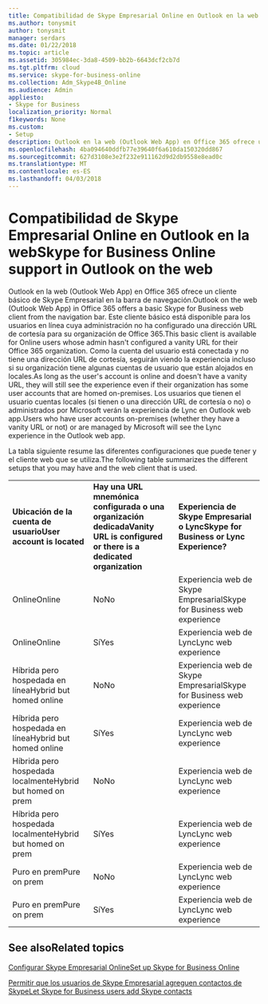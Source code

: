 ```yaml
---
title: Compatibilidad de Skype Empresarial Online en Outlook en la web
ms.author: tonysmit
author: tonysmit
manager: serdars
ms.date: 01/22/2018
ms.topic: article
ms.assetid: 305984ec-3da8-4509-bb2b-6643dcf2cb7d
ms.tgt.pltfrm: cloud
ms.service: skype-for-business-online
ms.collection: Adm_Skype4B_Online
ms.audience: Admin
appliesto:
- Skype for Business
localization_priority: Normal
f1keywords: None
ms.custom:
- Setup
description: Outlook en la web (Outlook Web App) en Office 365 ofrece un cliente básico de Skype Empresarial en la barra de navegación. Este cliente básico está disponible para los usuarios en línea cuya administración no ha configurado una dirección URL de cortesía para su organización de Office 365. Como la cuenta del usuario está conectada y no tiene una dirección URL de cortesía, seguirán viendo la experiencia incluso si su organización tiene algunas cuentas de usuario que están alojados en locales. Los usuarios que tienen el usuario cuentas locales (si tienen o una dirección URL de cortesía o no) o administrados por Microsoft verán la experiencia de Lync en Outlook web app.
ms.openlocfilehash: 4ba094640ddfb77e39640f6a610da150320dd867
ms.sourcegitcommit: 627d3108e3e2f232e911162d9d2db9558e8ead0c
ms.translationtype: MT
ms.contentlocale: es-ES
ms.lasthandoff: 04/03/2018
---
```

# <a name="skype-for-business-online-support-in-outlook-on-the-web"></a><span data-ttu-id="f9cec-106">Compatibilidad de Skype Empresarial Online en Outlook en la web</span><span class="sxs-lookup"><span data-stu-id="f9cec-106">Skype for Business Online support in Outlook on the web</span></span>

<span data-ttu-id="f9cec-107">Outlook en la web (Outlook Web App) en Office 365 ofrece un cliente básico de Skype Empresarial en la barra de navegación.</span><span class="sxs-lookup"><span data-stu-id="f9cec-107">Outlook on the web (Outlook Web App) in Office 365 offers a basic Skype for Business web client from the navigation bar.</span></span> <span data-ttu-id="f9cec-108">Este cliente básico está disponible para los usuarios en línea cuya administración no ha configurado una dirección URL de cortesía para su organización de Office 365.</span><span class="sxs-lookup"><span data-stu-id="f9cec-108">This basic client is available for Online users whose admin hasn't configured a vanity URL for their Office 365 organization.</span></span> <span data-ttu-id="f9cec-109">Como la cuenta del usuario está conectada y no tiene una dirección URL de cortesía, seguirán viendo la experiencia incluso si su organización tiene algunas cuentas de usuario que están alojados en locales.</span><span class="sxs-lookup"><span data-stu-id="f9cec-109">As long as the user's account is online and doesn't have a vanity URL, they will still see the experience even if their organization has some user accounts that are homed on-premises.</span></span> <span data-ttu-id="f9cec-110">Los usuarios que tienen el usuario cuentas locales (si tienen o una dirección URL de cortesía o no) o administrados por Microsoft verán la experiencia de Lync en Outlook web app.</span><span class="sxs-lookup"><span data-stu-id="f9cec-110">Users who have user accounts on-premises (whether they have a vanity URL or not) or are managed by Microsoft will see the Lync experience in the Outlook web app.</span></span>
  
<span data-ttu-id="f9cec-111">La tabla siguiente resume las diferentes configuraciones que puede tener y el cliente web que se utiliza.</span><span class="sxs-lookup"><span data-stu-id="f9cec-111">The following table summarizes the different setups that you may have and the web client that is used.</span></span>
  
||||
|:-----|:-----|:-----|
|<span data-ttu-id="f9cec-112">**Ubicación de la cuenta de usuario**</span><span class="sxs-lookup"><span data-stu-id="f9cec-112">**User account is located**</span></span> <br/> |<span data-ttu-id="f9cec-113">**Hay una URL mnemónica configurada o una organización dedicada**</span><span class="sxs-lookup"><span data-stu-id="f9cec-113">**Vanity URL is configured or there is a dedicated organization**</span></span> <br/> |<span data-ttu-id="f9cec-114">**Experiencia de Skype Empresarial o Lync**</span><span class="sxs-lookup"><span data-stu-id="f9cec-114">**Skype for Business or Lync Experience?**</span></span> <br/> |
|<span data-ttu-id="f9cec-115">Online</span><span class="sxs-lookup"><span data-stu-id="f9cec-115">Online</span></span>  <br/> |<span data-ttu-id="f9cec-116">No</span><span class="sxs-lookup"><span data-stu-id="f9cec-116">No</span></span>  <br/> |<span data-ttu-id="f9cec-117">Experiencia web de Skype Empresarial</span><span class="sxs-lookup"><span data-stu-id="f9cec-117">Skype for Business web experience</span></span>  <br/> |
|<span data-ttu-id="f9cec-118">Online</span><span class="sxs-lookup"><span data-stu-id="f9cec-118">Online</span></span>  <br/> |<span data-ttu-id="f9cec-119">Sí</span><span class="sxs-lookup"><span data-stu-id="f9cec-119">Yes</span></span>  <br/> |<span data-ttu-id="f9cec-120">Experiencia web de Lync</span><span class="sxs-lookup"><span data-stu-id="f9cec-120">Lync web experience</span></span>  <br/> |
|<span data-ttu-id="f9cec-121">Híbrida pero hospedada en línea</span><span class="sxs-lookup"><span data-stu-id="f9cec-121">Hybrid but homed online</span></span>  <br/> |<span data-ttu-id="f9cec-122">No</span><span class="sxs-lookup"><span data-stu-id="f9cec-122">No</span></span>  <br/> |<span data-ttu-id="f9cec-123">Experiencia web de Skype Empresarial</span><span class="sxs-lookup"><span data-stu-id="f9cec-123">Skype for Business web experience</span></span>  <br/> |
|<span data-ttu-id="f9cec-124">Híbrida pero hospedada en línea</span><span class="sxs-lookup"><span data-stu-id="f9cec-124">Hybrid but homed online</span></span>  <br/> |<span data-ttu-id="f9cec-125">Sí</span><span class="sxs-lookup"><span data-stu-id="f9cec-125">Yes</span></span>  <br/> |<span data-ttu-id="f9cec-126">Experiencia web de Lync</span><span class="sxs-lookup"><span data-stu-id="f9cec-126">Lync web experience</span></span>  <br/> |
|<span data-ttu-id="f9cec-127">Híbrida pero hospedada localmente</span><span class="sxs-lookup"><span data-stu-id="f9cec-127">Hybrid but homed on prem</span></span>  <br/> |<span data-ttu-id="f9cec-128">No</span><span class="sxs-lookup"><span data-stu-id="f9cec-128">No</span></span>  <br/> |<span data-ttu-id="f9cec-129">Experiencia web de Lync</span><span class="sxs-lookup"><span data-stu-id="f9cec-129">Lync web experience</span></span>  <br/> |
|<span data-ttu-id="f9cec-130">Híbrida pero hospedada localmente</span><span class="sxs-lookup"><span data-stu-id="f9cec-130">Hybrid but homed on prem</span></span>  <br/> |<span data-ttu-id="f9cec-131">Sí</span><span class="sxs-lookup"><span data-stu-id="f9cec-131">Yes</span></span>  <br/> |<span data-ttu-id="f9cec-132">Experiencia web de Lync</span><span class="sxs-lookup"><span data-stu-id="f9cec-132">Lync web experience</span></span>  <br/> |
|<span data-ttu-id="f9cec-133">Puro en prem</span><span class="sxs-lookup"><span data-stu-id="f9cec-133">Pure on prem</span></span>  <br/> |<span data-ttu-id="f9cec-134">No</span><span class="sxs-lookup"><span data-stu-id="f9cec-134">No</span></span>  <br/> |<span data-ttu-id="f9cec-135">Experiencia web de Lync</span><span class="sxs-lookup"><span data-stu-id="f9cec-135">Lync web experience</span></span>  <br/> |
|<span data-ttu-id="f9cec-136">Puro en prem</span><span class="sxs-lookup"><span data-stu-id="f9cec-136">Pure on prem</span></span>  <br/> |<span data-ttu-id="f9cec-137">Sí</span><span class="sxs-lookup"><span data-stu-id="f9cec-137">Yes</span></span>  <br/> |<span data-ttu-id="f9cec-138">Experiencia web de Lync</span><span class="sxs-lookup"><span data-stu-id="f9cec-138">Lync web experience</span></span>  <br/> |
   

## <a name="related-topics"></a><span data-ttu-id="f9cec-139">See also</span><span class="sxs-lookup"><span data-stu-id="f9cec-139">Related topics</span></span>
[<span data-ttu-id="f9cec-140">Configurar Skype Empresarial Online</span><span class="sxs-lookup"><span data-stu-id="f9cec-140">Set up Skype for Business Online</span></span>](set-up-skype-for-business-online.md)

[<span data-ttu-id="f9cec-141">Permitir que los usuarios de Skype Empresarial agreguen contactos de Skype</span><span class="sxs-lookup"><span data-stu-id="f9cec-141">Let Skype for Business users add Skype contacts</span></span>](let-skype-for-business-users-add-skype-contacts.md)

  
 